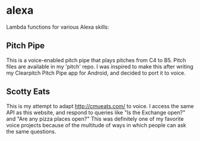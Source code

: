 # alexa
Lambda functions for various Alexa skills:

## Pitch Pipe
This is a voice-enabled pitch pipe that plays pitches from C4 to B5. Pitch files are available in my 'pitch' repo. I was inspired to make this after writing my Clearpitch Pitch Pipe app for Android, and decided to port it to voice.

## Scotty Eats
This is my attempt to adapt http://cmueats.com/ to voice. I access the same API as this website, and respond to queries like "Is the Exchange open?" and "Are any pizza places open?" This was definitely one of my favorite voice projects because of the multitude of ways in which people can ask the same questions.
